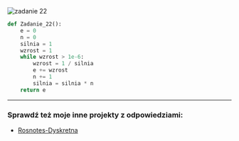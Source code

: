<picture>
  <source srcset="../../srt/zbior_zadan/22.png" media="(prefers-color-scheme: light)">
  <source srcset="../../srt/zbior_zadan/black_22.png" media="(prefers-color-scheme: dark)">
  <img src="../../srt/zbior_zadan/black_22.png" alt="zadanie 22">
</picture>

```python
def Zadanie_22():
    e = 0
    n = 0
    silnia = 1
    wzrost = 1
    while wzrost > 1e-6:
        wzrost = 1 / silnia
        e += wzrost
        n += 1
        silnia = silnia * n
    return e

```

---
### Sprawdź też moje inne projekty z odpowiedziami:
- [Rosnotes-Dyskretna](https://github.com/kamilGie/Rosnotes-Dyskretna)
